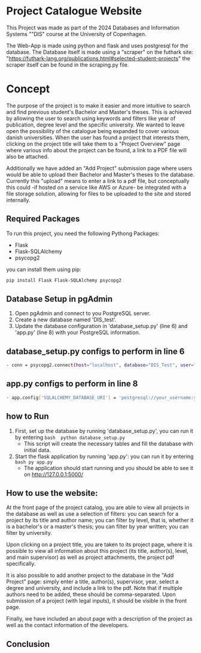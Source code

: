 # Project Catalogue Website

This Project was made as part of the 2024 Databases and Information Systems ""DIS" course at the University of Copenhagen.

The Web-App is made using python and flask and uses postgresql for the database.
The Database itself is made using a "scraper" on the futhark site: "https://futhark-lang.org/publications.html#selected-student-projects"
the scraper itself can be found in the scraping.py file.

# Concept 

The purpose of the project is to make it easier and more intuitive to search and find previous student's Bachelor and Master's theses. This is achieved by allowing the user to search using keywords and filters like year of publication, degree level and the specific university. We wanted to leave open the possibility of the catalogue being expanded to cover various danish universities. When the user has found a project that interests them, clicking on the project title will take them to a "Project Overview" page where various info about the project can be found, a link to a PDF file will also be attached.

Additionally we have added an "Add Project" submission page where users would be able to upload their Bachelor and Master's theses to the database. Currently this "upload" means to enter a link to a pdf file, but conceptually this could -if hosted on a service like AWS or Azure- be integrated with a file storage solution, allowing for files to be uploaded to the site and stored internally.

## Required Packages 

To run this project, you need the following Pythong Packages:

- Flask
- Flask-SQLAlchemy
- psycopg2

you can install them using pip:

```bash
pip install Flask Flask-SQLAlchemy psycopg2
```
## Database Setup in pgAdmin
1) Open pgAdmin and connect to you PostgreSQL server.
2) Create a new database named 'DIS_test'.
3) Update the database configuration in 'database_setup.py' (line 6) and 'app.py' (line 8) with your PostgreSQL information.  

## database_setup.py configs to perform in line 6
```bash
- conn = psycopg2.connect(host="localhost", database="DIS_Test", user="your_username", password="your_password", port=5432)
```
## app.py configs to perform in line 8
```bash
- app.config['SQLALCHEMY_DATABASE_URI'] = 'postgresql://your_username:your_password@localhost/DIS_Test'
```
## how to Run 
1)  First, set up the database by running 'database_setup.py', you can run it by entering  ```bash  python database_setup.py ```
    - This script will create the necessary tables and fill the database with initial data.
2) Start the flask application by running 'app.py': you can run it by entering ```bash py app.py ```
    - The application should start running and you should be able to see it on http://127.0.0.1:5000/

## How to use the website:
At the front page of the project catalog, you are able to view all
projects in the database as well as use a selection of filters: you can
search for a project by its title and author name; you can filter by level,
that is, whether it is a bachelor's or a master's thesis; you can filter
by year written; you can filter by university.

Upon clicking on a project title, you are taken to its project page, 
where it is possible to view all information about this project (its 
title, author(s), level, and main supervisor) as well as project
attachments, the project pdf specifically.

It is also possible to add another project to the database in the "Add
Project" page: simply enter a title, author(s), supervisor, year, select
a degree and university, and include a link to the pdf. Note that if
multiple authors need to be added, these should be comma-separated.
Upon submission of a project (with legal inputs), it should be visible
in the front page.

Finally, we have included an about page with a description of the project
as well as the contact information of the developers.

## Conclusion